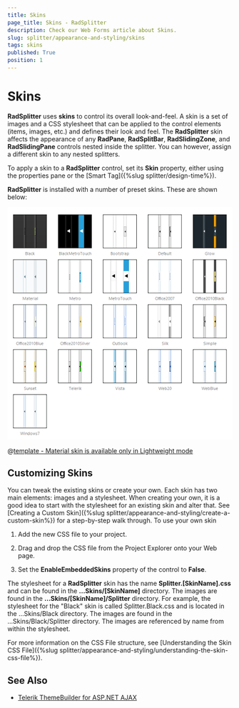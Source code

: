 ```yaml
---
title: Skins
page_title: Skins - RadSplitter
description: Check our Web Forms article about Skins.
slug: splitter/appearance-and-styling/skins
tags: skins
published: True
position: 1
---
```


# Skins

**RadSplitter** uses **skins** to control its overall look-and-feel. A skin is a set of images and a CSS stylesheet that can be applied to the control elements (items, images, etc.) and defines their look and feel. The **RadSplitter** skin affects the appearance of any **RadPane**, **RadSplitBar**, **RadSlidingZone**, and **RadSlidingPane** controls nested inside the splitter. You can however, assign a different skin to any nested splitters.

To apply a skin to a **RadSplitter** control, set its **Skin** property, either using the properties pane or the [Smart Tag]({%slug splitter/design-time%}).

**RadSplitter** is installed with a number of preset skins. These are shown below:

![radsplitter-skins](images/splitter-skins.png) 


 @[template - Material skin is available only in Lightweight mode](/_templates/common/skins-notes.md#material-only-in-lightweight) 




## Customizing Skins

You can tweak the existing skins or create your own. Each skin has two main elements: images and a stylesheet. When creating your own, it is a good idea to start with the stylesheet for an existing skin and alter that. See [Creating a Custom Skin]({%slug splitter/appearance-and-styling/create-a-custom-skin%}) for a step-by-step walk through. To use your own skin

1. Add the new CSS file to your project.

1. Drag and drop the CSS file from the Project Explorer onto your Web page.

1. Set the **EnableEmbeddedSkins** property of the control to **False**.

The stylesheet for a **RadSplitter** skin has the name **Splitter.[SkinName].css** and can be found in the **...Skins/[SkinName]** directory. The images are found in the **...Skins/[SkinName]/Splitter** directory. For example, the stylesheet for the "Black" skin is called Splitter.Black.css and is located in the ...Skins/Black directory. The images are found in the ...Skins/Black/Splitter directory. The images are referenced by name from within the stylesheet.

For more information on the CSS File structure, see [Understanding the Skin CSS File]({%slug splitter/appearance-and-styling/understanding-the-skin-css-file%}).


## See Also

 * [Telerik ThemeBuilder for ASP.NET AJAX](https://themebuilder.telerik.com/)


